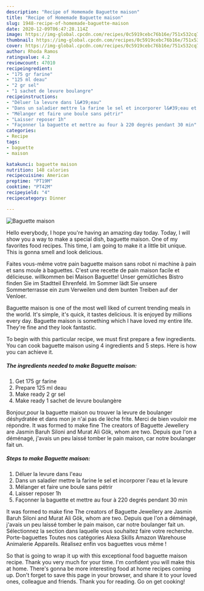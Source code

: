 ```yaml
---
description: "Recipe of Homemade Baguette maison"
title: "Recipe of Homemade Baguette maison"
slug: 1948-recipe-of-homemade-baguette-maison
date: 2020-12-09T06:47:28.114Z
image: https://img-global.cpcdn.com/recipes/0c5919cebc76b16e/751x532cq70/baguette-maison-photo-principale-de-la-recette.jpg
thumbnail: https://img-global.cpcdn.com/recipes/0c5919cebc76b16e/751x532cq70/baguette-maison-photo-principale-de-la-recette.jpg
cover: https://img-global.cpcdn.com/recipes/0c5919cebc76b16e/751x532cq70/baguette-maison-photo-principale-de-la-recette.jpg
author: Rhoda Ramos
ratingvalue: 4.2
reviewcount: 47010
recipeingredient:
- "175 gr farine"
- "125 ml deau"
- "2 gr sel"
- "1 sachet de levure boulangre"
recipeinstructions:
- "Déluer la levure dans l&#39;eau"
- "Dans un saladier mettre la farine le sel et incorporer l&#39;eau et la levure"
- "Mélanger et faire une boule sans pétrir"
- "Laisser reposer 1h"
- "Façonner la baguette et mettre au four à 220 degrés pendant 30 min"
categories:
- Recipe
tags:
- baguette
- maison

katakunci: baguette maison 
nutrition: 148 calories
recipecuisine: American
preptime: "PT19M"
cooktime: "PT42M"
recipeyield: "4"
recipecategory: Dinner

---
```



![Baguette maison](https://img-global.cpcdn.com/recipes/0c5919cebc76b16e/751x532cq70/baguette-maison-photo-principale-de-la-recette.jpg)

Hello everybody, I hope you're having an amazing day today. Today, I will show you a way to make a special dish, baguette maison. One of my favorites food recipes. This time, I am going to make it a little bit unique. This is gonna smell and look delicious.

Faites vous-même votre pain baguette maison sans robot ni machine à pain et sans moule à baguettes. C&#39;est une recette de pain maison facile et délicieuse. willkommen bei Maison Baguette! Unser gemütliches Bistro finden Sie im Stadtteil Ehrenfeld. Im Sommer lädt Sie unsere Sommerterrasse ein zum Verweilen und dem bunten Treiben auf der Venloer.

Baguette maison is one of the most well liked of current trending meals in the world. It's simple, it's quick, it tastes delicious. It is enjoyed by millions every day. Baguette maison is something which I have loved my entire life. They're fine and they look fantastic.


To begin with this particular recipe, we must first prepare a few ingredients. You can cook baguette maison using 4 ingredients and 5 steps. Here is how you can achieve it.

<!--inarticleads1-->

##### The ingredients needed to make Baguette maison:

1. Get 175 gr farine
1. Prepare 125 ml deau
1. Make ready 2 gr sel
1. Make ready 1 sachet de levure boulangère


Bonjour,pour la baguette maison ou trouver la levure de boulanger déshydratée et dans mon je n&#39;ai pas de lèche frite. Merci de bien vouloir me répondre. It was formed to make fine The creators of Baguette Jewellery are Jasmin Baruh Siloni and Murat Ali Gök, whom are two. Depuis que l&#39;on a déménagé, j&#39;avais un peu laissé tomber le pain maison, car notre boulanger fait un. 

<!--inarticleads2-->

##### Steps to make Baguette maison:

1. Déluer la levure dans l&#39;eau
1. Dans un saladier mettre la farine le sel et incorporer l&#39;eau et la levure
1. Mélanger et faire une boule sans pétrir
1. Laisser reposer 1h
1. Façonner la baguette et mettre au four à 220 degrés pendant 30 min


It was formed to make fine The creators of Baguette Jewellery are Jasmin Baruh Siloni and Murat Ali Gök, whom are two. Depuis que l&#39;on a déménagé, j&#39;avais un peu laissé tomber le pain maison, car notre boulanger fait un. Sélectionnez la section dans laquelle vous souhaitez faire votre recherche. Porte-baguettes Toutes nos catégories Alexa Skills Amazon Warehouse Animalerie Appareils. Réalisez enfin vos baguettes vous même ! 

So that is going to wrap it up with this exceptional food baguette maison recipe. Thank you very much for your time. I'm confident you will make this at home. There's gonna be more interesting food at home recipes coming up. Don't forget to save this page in your browser, and share it to your loved ones, colleague and friends. Thank you for reading. Go on get cooking!
